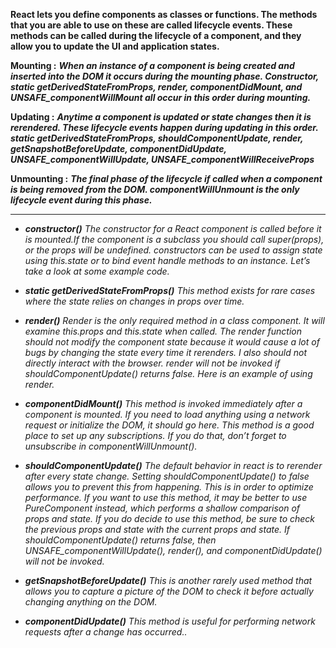 **React lets you define components as classes or functions. The methods that you are able to use on these are called lifecycle events. These methods can be called during the lifecycle of a component, and they allow you to update the UI and application states.**

**Mounting :**
***When an instance of a component is being created and inserted into the DOM it occurs during the mounting phase. Constructor, static getDerivedStateFromProps, render, componentDidMount, and UNSAFE_componentWillMount all occur in this order during mounting.***

**Updating :**
***Anytime a component is updated or state changes then it is rerendered. These lifecycle events happen during updating in this order.***
***static getDerivedStateFromProps, shouldComponentUpdate, render,***
***getSnapshotBeforeUpdate, componentDidUpdate, UNSAFE_componentWillUpdate, UNSAFE_componentWillReceiveProps***

**Unmounting :**
***The final phase of the lifecycle if called when a component is being removed from the DOM. componentWillUnmount is the only lifecycle event during this phase.***

----------------------------------------------------------------
- ***constructor()***
*The constructor for a React component is called before it is mounted.If the component is a subclass you should call super(props), or the props will be undefined. constructors can be used to assign state using this.state or to bind event handle methods to an instance. Let’s take a look at some example code.*

- ***static getDerivedStateFromProps()***
*This method exists for rare cases where the state relies on changes in props over time.*

- ***render()***
*Render is the only required method in a class component. It will examine this.props and this.state when called. The render function should not modify the component state because it would cause a lot of bugs by changing the state every time it rerenders. I also should not directly interact with the browser. render will not be invoked if shouldComponentUpdate() returns false. Here is an example of using render.*
- ***componentDidMount()***
*This method is invoked immediately after a component is mounted. If you need to load anything using a network request or initialize the DOM, it should go here. This method is a good place to set up any subscriptions. If you do that, don’t forget to unsubscribe in componentWillUnmount().*

- ***shouldComponentUpdate()***
*The default behavior in react is to rerender after every state change. Setting shouldComponentUpdate() to false allows you to prevent this from happening. This is in order to optimize performance. If you want to use this method, it may be better to use PureComponent instead, which performs a shallow comparison of props and state. If you do decide to use this method, be sure to check the previous props and state with the current props and state. If shouldComponentUpdate() returns false, then UNSAFE_componentWillUpdate(), render(), and componentDidUpdate() will not be invoked.*

- ***getSnapshotBeforeUpdate()***
*This is another rarely used method that allows you to capture a picture of the DOM to check it before actually changing anything on the DOM.*

- ***componentDidUpdate()***
*This method is useful for performing network requests after a change has occurred..*